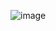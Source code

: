 ![image](https://user-images.githubusercontent.com/81642936/156300113-32453c7d-841c-43e9-8d77-b524e0319455.png)

